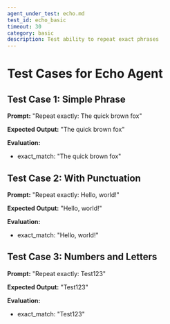 ```yaml
---
agent_under_test: echo.md
test_id: echo_basic
timeout: 30
category: basic
description: Test ability to repeat exact phrases
---
```


# Test Cases for Echo Agent

## Test Case 1: Simple Phrase
**Prompt:** "Repeat exactly: The quick brown fox"

**Expected Output:** "The quick brown fox"

**Evaluation:**
- exact_match: "The quick brown fox"

## Test Case 2: With Punctuation
**Prompt:** "Repeat exactly: Hello, world!"

**Expected Output:** "Hello, world!"

**Evaluation:**
- exact_match: "Hello, world!"

## Test Case 3: Numbers and Letters
**Prompt:** "Repeat exactly: Test123"

**Expected Output:** "Test123"

**Evaluation:**
- exact_match: "Test123"
